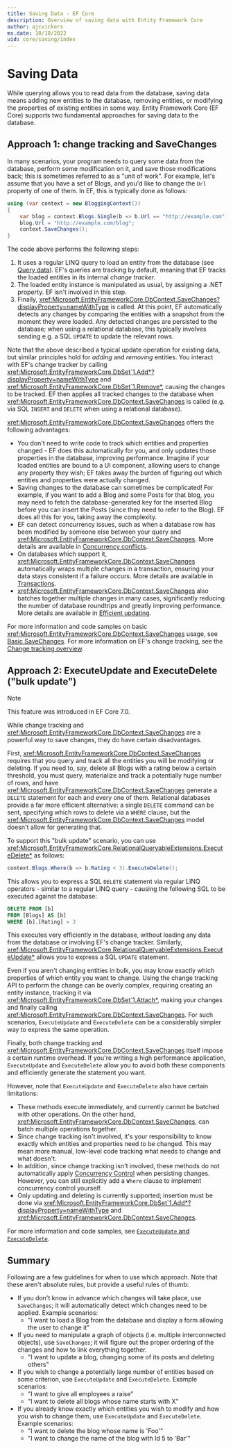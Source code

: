 ```yaml
---
title: Saving Data - EF Core
description: Overview of saving data with Entity Framework Core
author: ajcvickers
ms.date: 10/10/2022
uid: core/saving/index
---
```

# Saving Data

While querying allows you to read data from the database, saving data means adding new entities to the database, removing entities, or modifying the properties of existing entities in some way. Entity Framework Core (EF Core) supports two fundamental approaches for saving data to the database.

## Approach 1: change tracking and SaveChanges

In many scenarios, your program needs to query some data from the database, perform some modification on it, and save those modifications back; this is sometimes referred to as a "unit of work". For example, let's assume that you have a set of Blogs, and you'd like to change the `Url` property of one of them. In EF, this is typically done as follows:

```c#
using (var context = new BloggingContext())
{
    var blog = context.Blogs.Single(b => b.Url == "http://example.com");
    blog.Url = "http://example.com/blog";
    context.SaveChanges();
}
```

The code above performs the following steps:

1. It uses a regular LINQ query to load an entity from the database (see [Query data](xref:core/querying/index)). EF's queries are tracking by default, meaning that EF tracks the loaded entities in its internal *change tracker*.
2. The loaded entity instance is manipulated as usual, by assigning a .NET property. EF isn't involved in this step.
3. Finally, <xref:Microsoft.EntityFrameworkCore.DbContext.SaveChanges?displayProperty=nameWithType> is called. At this point, EF automatically detects any changes by comparing the entities with a snapshot from the moment they were loaded. Any detected changes are persisted to the database; when using a relational database, this typically involves sending e.g. a SQL `UPDATE` to update the relevant rows.

Note that the above described a typical update operation for existing data, but similar principles hold for *adding* and *removing* entities. You interact with EF's change tracker by calling <xref:Microsoft.EntityFrameworkCore.DbSet`1.Add*?displayProperty=nameWithType> and <xref:Microsoft.EntityFrameworkCore.DbSet`1.Remove*>, causing the changes to be tracked. EF then applies all tracked changes to the database when <xref:Microsoft.EntityFrameworkCore.DbContext.SaveChanges> is called (e.g. via SQL `INSERT` and `DELETE` when using a relational database).

<xref:Microsoft.EntityFrameworkCore.DbContext.SaveChanges> offers the following advantages:

* You don't need to write code to track which entities and properties changed - EF does this automatically for you, and only updates those properties in the database, improving performance. Imagine if your loaded entities are bound to a UI component, allowing users to change any property they wish; EF takes away the burden of figuring out which entities and properties were actually changed.
* Saving changes to the database can sometimes be complicated! For example, if you want to add a Blog and some Posts for that blog, you may need to fetch the database-generated key for the inserted Blog before you can insert the Posts (since they need to refer to the Blog). EF does all this for you, taking away the complexity.
* EF can detect concurrency issues, such as when a database row has been modified by someone else between your query and <xref:Microsoft.EntityFrameworkCore.DbContext.SaveChanges>. More details are available in [Concurrency conflicts](xref:core/saving/concurrency).
* On databases which support it, <xref:Microsoft.EntityFrameworkCore.DbContext.SaveChanges> automatically wraps multiple changes in a transaction, ensuring your data stays consistent if a failure occurs. More details are available in [Transactions](xref:core/saving/transactions).
* <xref:Microsoft.EntityFrameworkCore.DbContext.SaveChanges> also batches together multiple changes in many cases, significantly reducing the number of database roundtrips and greatly improving performance. More details are available in [Efficient updating](xref:core/performance/efficient-updating#batching).

For more information and code samples on basic <xref:Microsoft.EntityFrameworkCore.DbContext.SaveChanges> usage, see [Basic SaveChanges](xref:core/saving/basic). For more information on EF's change tracking, see the [Change tracking overview](xref:core/change-tracking/index).

## Approach 2: ExecuteUpdate and ExecuteDelete ("bulk update")

> [!NOTE]
> This feature was introduced in EF Core 7.0.

While change tracking and <xref:Microsoft.EntityFrameworkCore.DbContext.SaveChanges> are a powerful way to save changes, they do have certain disadvantages.

First, <xref:Microsoft.EntityFrameworkCore.DbContext.SaveChanges> requires that you query and track all the entities you will be modifying or deleting. If you need to, say, delete all Blogs with a rating below a certain threshold, you must query, materialize and track a potentially huge number of rows, and have <xref:Microsoft.EntityFrameworkCore.DbContext.SaveChanges> generate a `DELETE` statement for each and every one of them. Relational databases provide a far more efficient alternative: a single `DELETE` command can be sent, specifying which rows to delete via a `WHERE` clause, but the <xref:Microsoft.EntityFrameworkCore.DbContext.SaveChanges> model doesn't allow for generating that.

To support this "bulk update" scenario, you can use <xref:Microsoft.EntityFrameworkCore.RelationalQueryableExtensions.ExecuteDelete*> as follows:

```c#
context.Blogs.Where(b => b.Rating < 3).ExecuteDelete();
```

This allows you to express a SQL `DELETE` statement via regular LINQ operators - similar to a regular LINQ query - causing the following SQL to be executed against the database:

```sql
DELETE FROM [b]
FROM [Blogs] AS [b]
WHERE [b].[Rating] < 3
```

This executes very efficiently in the database, without loading any data from the database or involving EF's change tracker. Similarly, <xref:Microsoft.EntityFrameworkCore.RelationalQueryableExtensions.ExecuteUpdate*> allows you to express a SQL `UPDATE` statement.

Even if you aren't changing entities in bulk, you may know exactly which properties of which entity you want to change. Using the change tracking API to perform the change can be overly complex, requiring creating an entity instance, tracking it via <xref:Microsoft.EntityFrameworkCore.DbSet`1.Attach*>, making your changes and finally calling <xref:Microsoft.EntityFrameworkCore.DbContext.SaveChanges>. For such scenarios, `ExecuteUpdate` and `ExecuteDelete` can be a considerably simpler way to express the same operation.

Finally, both change tracking and <xref:Microsoft.EntityFrameworkCore.DbContext.SaveChanges> itself impose a certain runtime overhead. If you're writing a high performance application, `ExecuteUpdate` and `ExecuteDelete` allow you to avoid both these components and efficiently generate the statement you want.

However, note that `ExecuteUpdate` and `ExecuteDelete` also have certain limitations:

* These methods execute immediately, and currently cannot be batched with other operations. On the other hand, <xref:Microsoft.EntityFrameworkCore.DbContext.SaveChanges>, can batch multiple operations together.
* Since change tracking isn't involved, it's your responsibility to know exactly which entities and properties need to be changed. This may mean more manual, low-level code tracking what needs to change and what doesn't.
* In addition, since change tracking isn't involved, these methods do not automatically apply [Concurrency Control](xref:core/saving/concurrency) when persisting changes. However, you can still explicitly add a `Where` clause to implement concurrency control yourself.
* Only updating and deleting is currently supported; insertion must be done via <xref:Microsoft.EntityFrameworkCore.DbSet`1.Add*?displayProperty=nameWithType> and <xref:Microsoft.EntityFrameworkCore.DbContext.SaveChanges>.

For more information and code samples, see [`ExecuteUpdate` and `ExecuteDelete`](xref:core/saving/execute-insert-update-delete).

## Summary

Following are a few guidelines for when to use which approach. Note that these aren't absolute rules, but provide a useful rules of thumb:

* If you don't know in advance which changes will take place, use `SaveChanges`; it will automatically detect which changes need to be applied. Example scenarios:
  * "I want to load a Blog from the database and display a form allowing the user to change it"
* If you need to manipulate a graph of objects (i.e. multiple interconnected objects), use `SaveChanges`; it will figure out the proper ordering of the changes and how to link everything together.
  * "I want to update a blog, changing some of its posts and deleting others"
* If you wish to change a potentially large number of entities based on some criterion, use `ExecuteUpdate` and `ExecuteDelete`. Example scenarios:
  * "I want to give all employees a raise"
  * "I want to delete all blogs whose name starts with X"
* If you already know exactly which entities you wish to modify and how you wish to change them, use `ExecuteUpdate` and `ExecuteDelete`. Example scenarios:
  * "I want to delete the blog whose name is 'Foo'"
  * "I want to change the name of the blog with Id 5 to 'Bar'"
